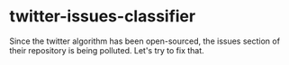# twitter-issues-classifier
Since the twitter algorithm has been open-sourced, the issues section of their repository is being polluted. Let's try to fix that.
